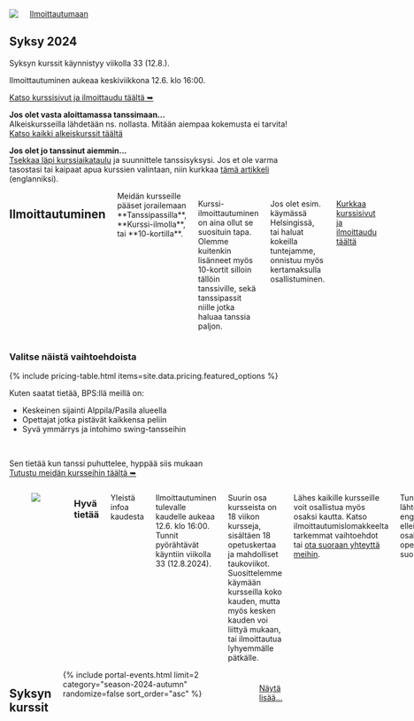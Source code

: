 <section class="row align-items-end">
  <div class="large-6 medium-10 medium-centered columns aside pr20">
    <div class="shadow-pop frame square align-center">
      <a href="/courses"><img src="{{ site.urlimg }}/medium/autumn-2024-schedule.jpg" /></a>
    </div>
    <div class="button-group t30">
      <a href="/courses" class="button expand">Ilmoittautumaan</a>
    </div>
  </div>

<div class="large-6 medium-8 medium-centered columns end">
<article markdown="1">

## **Syksy** 2024

Syksyn kurssit käynnistyy viikolla 33 (12.8.).

Ilmoittautuminen aukeaa keskiviikkona 12.6. klo 16:00.

[Katso kurssisivut ja ilmoittaudu täältä ➥](/courses)

**Jos olet vasta aloittamassa tanssimaan...**  
Alkeiskursseilla lähdetään ns. nollasta. Mitään aiempaa kokemusta ei tarvita!
[Katso kaikki alkeiskurssit täältä](/courses-for-beginners/)

**Jos olet jo tanssinut aiemmin...**  
<a href="{{ site.baseurl }}/courses" class="">Tsekkaa läpi kurssiaikataulu</a> ja suunnittele tanssisyksysi. Jos et ole varma tasostasi tai kaipaat apua kurssien valintaan, niin kurkkaa <a href="https://blackpepperswing.freshdesk.com/en/support/solutions/articles/42000082224-which-courses-should-i-pick-" target="_blank">tämä artikkeli</a> (englanniksi).

</article>
</div>
</section>

<section class="row">
  <div class="medium-12 columns">
    <h2 class="text-center">Ilmoittautuminen</h2>
    <div class="medium-8 medium-centered small-12 columns" markdown="1">
Meidän kursseille pääset jorailemaan **Tanssipassilla**, **Kurssi-ilmolla**, tai **10-kortilla**.

Kurssi-ilmoittautuminen on aina ollut se suosituin tapa. Olemme kuitenkin lisänneet myös 10-kortit silloin tällöin tanssiville, sekä tanssipassit niille jotka haluaa tanssia paljon.

Jos olet esim. käymässä Helsingissä, tai haluat kokeilla tuntejamme, onnistuu myös kertamaksulla osallistuminen.

<a href="/courses" class="button expand">Kurkkaa kurssisivut ja ilmoittaudu täältä</a>
</div>
  </div>
</section>


<section id="class-pass">
  <div class="row">
    <div class="medium-8 medium-centered small-12 columns text-center">
      <h3>Valitse näistä vaihtoehdoista</h3>
      <p></p>
    </div>
  </div>
  {% include pricing-table.html items=site.data.pricing.featured_options %}

  <section class="text-center">
    <p>Kuten saatat tietää, BPS:llä meillä on:</p>
    <ul class="list-checkmarks list-center list-fit-content">
      <li>Keskeinen sijainti Alppila/Pasila alueella</li>
      <li>Opettajat jotka pistävät kaikkensa peliin</li>
      <li>Syvä ymmärrys ja intohimo swing-tansseihin</li>
    </ul>
    <br />
    <p>
      Sen tietää kun tanssi puhuttelee, hyppää siis mukaan<br />
      <a href="/courses">Tutustu meidän kursseihin täältä ➥</a>
    </p>
  </section>
</section>

<section class="row">
  <div class="medium-8 medium-centered small-12 columns" markdown="1">

<figure class="article-media small-left">
<div class="frame portrait cover shadow-pop">
<img src="{{ 'helswingi/2022/helswingi-2022-goker-smile.jpg' | imgurl,size:'large' }}" />
</div>
</figure>

### Hyvä tietää

Yleistä infoa kaudesta

Ilmoittautuminen tulevalle kaudelle aukeaa 12.6. klo 16:00.
Tunnit pyörähtävät käyntiin viikolla 33 (12.8.2024).

Suurin osa kursseista on 18 viikon kursseja, sisältäen 18 opetuskertaa ja mahdolliset taukoviikot. Suosittelemme käymään kursseilla koko kauden, mutta myös kesken kauden voi liittyä mukaan, tai ilmoittautua lyhyemmälle pätkälle.

Lähes kaikille kursseille voit osallistua myös osaksi kautta. Katso ilmoittautumislomakkeelta tarkemmat vaihtoehdot tai [ota suoraan yhteyttä meihin](/contact).

Tunnit ovat lähtökohtaisesti englanniksi, ellei kaikki osallistujat (ja opettajat) puhu suomea.

[Lue lisää kurssi-ilmoittautumisesta täältä...](https://blackpepperswing.freshdesk.com/support/solutions/articles/42000096170-course-registration) (englanniksi)

<a href="/courses" class="button">Ilmoittaudu kursseille täältä</a>
</div>
</section>


<section class="row">
  <div class="medium-12 columns">
    <h2 class="text-center">Syksyn kurssit</h2>
    <div class="fade-bottom" style="max-height: 380px; overflow: hidden;">
      {% include portal-events.html limit=2 category="season-2024-autumn" randomize=false sort_order="asc" %}
    </div>
    <p style="z-index:10; padding: 10px;" class="show-more text-center">
      <a href="/courses">Näytä lisää...</a>
    </p>
  </div>
</section>

